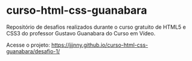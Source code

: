 # curso-html-css-guanabara

Repositório de desafios realizados durante o curso gratuito de HTML5 e CSS3 do professor Gustavo Guanabara do Curso em Vídeo.

Acesse o projeto: <a target=”_blank”>https://jjjnny.github.io/curso-html-css-guanabara/desafio-1/</a>
